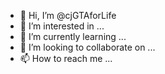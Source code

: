 - 👋 Hi, I’m @cjGTAforLife
- 👀 I’m interested in ...
- 🌱 I’m currently learning ...
- 💞️ I’m looking to collaborate on ...
- 📫 How to reach me ...

<!---
cjGTAforLife/cjGTAforLife is a ✨ special ✨ repository because its `README.md` (this file) appears on your GitHub profile.
You can click the Preview link to take a look at your changes.
--->
